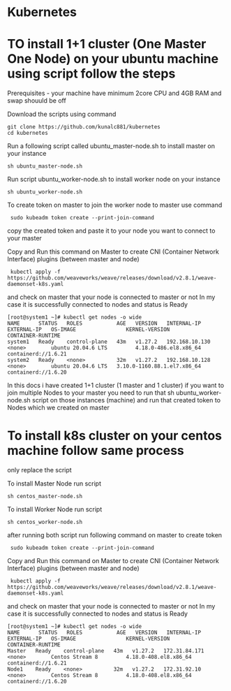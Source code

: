 # Kubernetes
# TO install 1+1 cluster (One Master One Node) on your ubuntu machine using script follow the steps 
Prerequisites - your machine have minimum 2core CPU and 4GB RAM
and swap shouuld be off

Download the scripts using command
```
git clone https://github.com/kunalc881/kubernetes
cd kubernetes
```

Run a following script called ubuntu_master-node.sh to install master on your instance
```
sh ubuntu_master-node.sh
```
Run script ubuntu_worker-node.sh to install worker node on your instance
```
sh ubuntu_worker-node.sh
```
To create token on master to  join the worker node to master use command
```
 sudo kubeadm token create --print-join-command
```
copy the created token and paste it to your node you want to connect to your master 

Copy and Run this command on Master to create CNI (Container Network Interface) plugins (between master and node)
```
 kubectl apply -f https://github.com/weaveworks/weave/releases/download/v2.8.1/weave-daemonset-k8s.yaml
```

and check on master that your node is connected to master or not
In my case it is successfully connected to nodes and status is Ready 
```
[root@system1 ~]# kubectl get nodes -o wide
NAME      STATUS   ROLES           AGE   VERSION   INTERNAL-IP      EXTERNAL-IP   OS-IMAGE                KERNEL-VERSION                CONTAINER-RUNTIME
system1   Ready    control-plane   43m   v1.27.2   192.168.10.130   <none>        ubuntu 20.04.6 LTS         4.18.0-486.el8.x86_64         containerd://1.6.21
system2   Ready    <none>          32m   v1.27.2   192.168.10.128   <none>        ubuntu 20.04.6 LTS   3.10.0-1160.88.1.el7.x86_64   containerd://1.6.20
```

In this docs i have created 1+1 cluster (1 master and 1 cluster)
if you want to join multiple Nodes to your master you need to run that sh ubuntu_worker-node.sh script on those instances (machine)
and run that created token to Nodes which we created on master

# To install k8s cluster on your centos machine follow same process 
only replace the script 

To install Master Node run script
```
sh centos_master-node.sh
```

To install Worker Node run script
```
sh centos_worker-node.sh
```
after running both script 
run following command on master to create token 
```
 sudo kubeadm token create --print-join-command
```
Copy and Run this command on Master to create CNI (Container Network Interface) plugins (between master and node)
```
 kubectl apply -f https://github.com/weaveworks/weave/releases/download/v2.8.1/weave-daemonset-k8s.yaml
```

and check on master that your node is connected to master or not
In my case it is successfully connected to nodes and status is Ready 
```
[root@system1 ~]# kubectl get nodes -o wide
NAME      STATUS   ROLES           AGE   VERSION   INTERNAL-IP      EXTERNAL-IP   OS-IMAGE                KERNEL-VERSION                CONTAINER-RUNTIME
Master   Ready    control-plane   43m   v1.27.2   172.31.84.171   <none>        Centos Stream 8         4.18.0-408.el8.x86_64         containerd://1.6.21
Node1    Ready    <none>          32m   v1.27.2   172.31.92.10    <none>        Centos Stream 8         4.18.0-408.el8.x86_64         containerd://1.6.20
```

